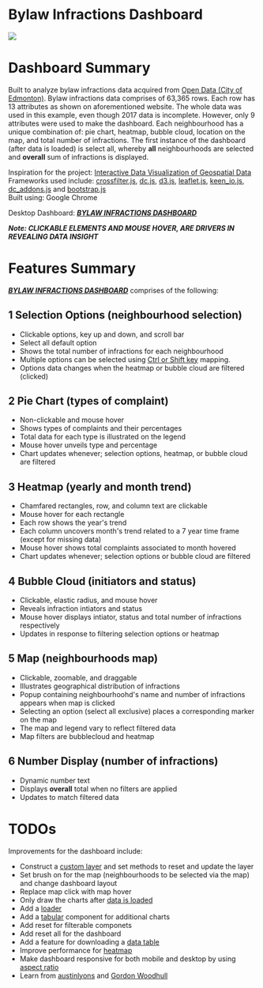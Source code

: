 # Bylaw Infractions Dashboard
![](bylaw_infractions.gif)

# Dashboard Summary
Built to analyze bylaw infractions data acquired from [Open Data (City of Edmonton)](https://data.edmonton.ca/Community-Services/Bylaw-Infractions/xgwu-c37w). Bylaw infractions data comprises of 63,365 rows. Each row has 13 attributes as shown on aforementioned website. The whole data was used in this example, even though 2017 data is incomplete. However, only 9 attributes were used to make the dashboard. Each neighbourhood has a unique combination of: pie chart, heatmap, bubble cloud, location on the map, and total number of infractions. The first instance of the dashboard (after data is loaded) is select all, whereby **all** neighbourhoods are selected and **overall** sum of infractions is displayed.

Inspiration for the project: [Interactive Data Visualization of Geospatial Data](http://adilmoujahid.com/posts/2016/08/interactive-data-visualization-geospatial-d3-dc-leaflet-python/)<br>
Frameworks used include: [crossfilter.js](http://square.github.io/crossfilter/), [dc.js](https://dc-js.github.io/dc.js/), [d3.js](https://d3js.org/), [leaflet.js](http://leafletjs.com/), [keen_io.js](https://keen.github.io/dashboards/), [dc_addons.js](https://github.com/Intellipharm/dc-addons) and [bootstrap.js](https://getbootstrap.com/docs/3.3/javascript/)<br>
Built using: Google Chrome

Desktop Dashboard: [***BYLAW INFRACTIONS DASHBOARD***](https://mikelotis.github.io/Edmonton-Bylaw-Infractions/)

***Note: CLICKABLE ELEMENTS AND MOUSE HOVER, ARE DRIVERS IN REVEALING DATA INSIGHT***

# Features Summary
 [***BYLAW INFRACTIONS DASHBOARD***](https://mikelotis.github.io/Edmonton-Bylaw-Infractions/) comprises of the following:
## 1 Selection Options (neighbourhood selection)
* Clickable options, key up and down, and scroll bar
* Select all default option
* Shows the total number of infractions for each neighbourhood
* Multiple options can be selected using [Ctrl or Shift key](https://www.discoverskills.com/select-multiple-files-ctrl-shift-keys/) mapping.
* Options data changes when the heatmap or bubble cloud are filtered (clicked)
## 2 Pie Chart (types of complaint)
* Non-clickable and mouse hover
* Shows types of complaints and their percentages
* Total data for each type is illustrated on the legend
* Mouse hover unveils type and percentage
* Chart updates whenever; selection options, heatmap, or bubble cloud are filtered 
## 3 Heatmap (yearly and month trend)
* Chamfared rectangles, row, and column text are clickable 
* Mouse hover for each rectangle
* Each row shows the year's trend 
* Each column uncovers month's trend related to a 7 year time frame (except for missing data)
* Mouse hover shows total complaints associated to month hovered
* Chart updates whenever; selection options or bubble cloud are filtered
## 4 Bubble Cloud (initiators and status)
* Clickable, elastic radius, and mouse hover
* Reveals infraction intiators and status 
* Mouse hover displays intiator, status and total number of infractions respectively
* Updates in response to filtering selection options or heatmap
## 5 Map (neighbourhoods map)
* Clickable, zoomable, and draggable
* Illustrates geographical distribution of infractions 
* Popup containing neighbourhoohd's name and number of infractions appears when map is clicked
* Selecting an option (select all exclusive) places a corresponding marker on the map
* The map and legend vary to reflect filtered data 
* Map filters are bubblecloud and heatmap 
## 6 Number Display (number of infractions)
* Dynamic number text
* Displays **overall** total when no filters are applied
* Updates to match filtered data
# TODOs
Improvements for the dashboard include:
* Construct a [custom layer](http://leafletjs.com/examples/extending/extending-2-layers.html) and set methods to reset and update the layer
* Set brush on for the map (neighbourhoods to be selected via the map) and change dashboard layout
* Replace map click with map hover
* Only draw the charts after [data is loaded](http://adilmoujahid.com/posts/2016/08/interactive-data-visualization-geospatial-d3-dc-leaflet-python/)
* Add a [loader](https://www.w3schools.com/howto/howto_css_loader.asp)
* Add a [tabular](https://keen.github.io/dashboards/examples/connected-devices/) component for additional charts
* Add reset for filterable componets
* Add reset all for the dashboard
* Add a feature for downloading a [data table](http://dc-js.github.io/dc.js/examples/download-table.html)
* Improve performance for [heatmap](http://dc-js.github.io/dc.js/examples/heatmap-filtering.html)
* Make dashboard responsive for both mobile and desktop by using [aspect ratio](https://blog.webkid.io/responsive-chart-usability-d3/)
* Learn from [austinlyons](https://github.com/austinlyons/dcjs-leaflet-untappd) and [Gordon Woodhull](http://bl.ocks.org/gordonwoodhull/c506b130f17cd77a015b2b229ecb4f22)

